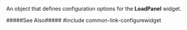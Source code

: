 
<!--shortDescription-->
An object that defines configuration options for the **LoadPanel** widget.
<!--/shortDescription-->

<!--fullDescription-->
#####See Also#####
#include common-link-configurewidget
<!--/fullDescription-->